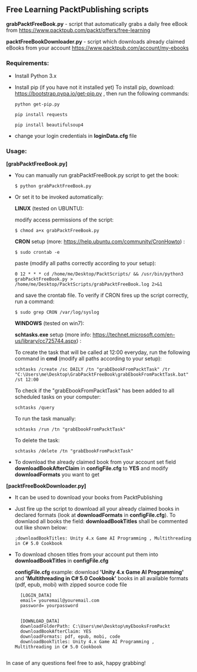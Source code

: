 ## Free Learning PacktPublishing scripts

**grabPacktFreeBook.py** - script that automatically grabs a daily free eBook from https://www.packtpub.com/packt/offers/free-learning

**packtFreeBookDownloader.py** - script which downloads already claimed eBooks from your account https://www.packtpub.com/account/my-ebooks

### Requirements:
* Install Python 3.x
* Install pip (if you have not it installed yet)
  To install pip, download:  https://bootstrap.pypa.io/get-pip.py ,
  then run the following commands:

  ```  
  python get-pip.py
  
  pip install requests
  
  pip install beautifulsoup4
  ```
* change your login credentials in **loginData.cfg** file
  
### Usage:
**[grabPacktFreeBook.py]**
* You can manually run grabPacktFreeBook.py script to get the book:

  ```
  $ python grabPacktFreeBook.py
  ```
* Or set it to be invoked automatically:
  
  **LINUX** (tested on UBUNTU):
  
  modify access permissions of the script:
  
  ```
  $ chmod a+x grabPacktFreeBook.py 
  ```
  
  **CRON** setup (more: https://help.ubuntu.com/community/CronHowto) :
  
  ```
  $ sudo crontab -e
  ```
  
  paste (modify all paths correctly according to your setup):
  
  ```
  0 12 * * * cd /home/me/Desktop/PacktScripts/ && /usr/bin/python3 grabPacktFreeBook.py > /home/me/Desktop/PacktScripts/grabPacktFreeBook.log 2>&1
  ```
  
  and save the crontab file. To verify if CRON fires up the script correctly, run a command:
  
  ```
  $ sudo grep CRON /var/log/syslog
  ```
  
  **WINDOWS** (tested on win7):
  
  **schtasks.exe** setup (more info: https://technet.microsoft.com/en-us/library/cc725744.aspx) :
  
  To create the task that will be called at 12:00 everyday, run the following command in **cmd** (modify all paths according to your setup):
  
  ```
  schtasks /create /sc DAILY /tn "grabEbookFromPacktTask" /tr "C:\Users\me\Desktop\GrabPacktFreeBook\grabEbookFromPacktTask.bat" /st 12:00
  ```
  
  To check if the "grabEbookFromPacktTask" has been added to all scheduled tasks on your computer:
  
  ```
  schtasks /query
  ```
  
  To run the task manually:
  
  ```
  schtasks /run /tn "grabEbookFromPacktTask"
  ```  
  
  To delete the task:
  
  ```
  schtasks /delete /tn "grabEbookFromPacktTask"
  ```  
  
* To download the already claimed book from your account set field **downloadBookAfterClaim** in **configFile.cfg** to **YES**  and modify **downloadFormats** you want to get


**[packtFreeBookDownloader.py]**
* It can be used to download your books from PacktPublishing

* Just fire up the script to download all your already claimed books in declared formats (look at **downloadFormats** in **configFile.cfg**). To downlaod all books the field: **downloadBookTitles** shall be commented out like shown below:

  ```
  ;downloadBookTitles: Unity 4.x Game AI Programming , Multithreading in C# 5.0 Cookbook
  ```

* To download chosen titles from your account put them into **downloadBookTitles** in **configFile.cfg**
  
  **configFile.cfg** example:
    download **'Unity 4.x Game AI Programming'** and  **'Multithreading in C# 5.0 Cookbook'** books in all available formats (pdf, epub, mobi) with zipped source code file

  ```
    [LOGIN_DATA]
    email= youremail@youremail.com
    password= yourpassword    

    
    [DOWNLOAD_DATA]
    downloadFolderPath: C:\Users\me\Desktop\myEbooksFromPackt
    downloadBookAfterClaim: YES
    downloadFormats: pdf, epub, mobi, code
    downloadBookTitles: Unity 4.x Game AI Programming , Multithreading in C# 5.0 Cookbook
    
  ```  

In case of any questions feel free to ask, happy grabbing!
